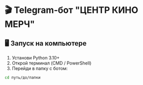 ﻿# 🎬 Telegram-бот "ЦЕНТР КИНО МЕРЧ"

## 🖥 Запуск на компьютере

1. Установи Python 3.10+
2. Открой терминал (CMD / PowerShell)
3. Перейди в папку с ботом:
```bash
cd путь/до/папки
